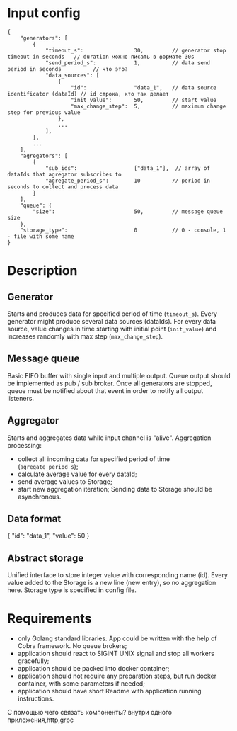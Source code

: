 # Input config

```
{
    "generators": [
        {
            "timeout_s":                30,         // generator stop timeout in seconds   // duration можно писать в формате 30s
            "send_period_s":            1,          // data send period in seconds          // что это?
            "data_sources": [
                {
                    "id":               "data_1",   // data source identificator (dataId) // id строка, кто так делает
                    "init_value":       50,         // start value
                    "max_change_step":  5,          // maximum change step for previous value
                },
                ...
            ],
        },
        ...
    ],
    "agregators": [
        {
            "sub_ids":                  ["data_1"],  // array of dataIds that agregator subscribes to
            "agregate_period_s":        10          // period in seconds to collect and process data
        }
    ],
    "queue": {
        "size":                         50,         // message queue size
    },
    "storage_type":                     0           // 0 - console, 1 - file with some name
}
```

# Description

## Generator
Starts and produces data for specified period of time (`timeout_s`).
Every generator might produce several data sources (dataIds).
For every data source, value changes in time starting with initial point (`init_value`) and increases randomly with max step (`max_change_step`).

## Message queue
Basic FIFO buffer with single input and multiple output.
Queue output should be implemented as pub / sub broker.
Once all generators are stopped, queue must be notified about that event in order to notify all output listeners.

## Aggregator
Starts and aggregates data while input channel is "alive".
Aggregation processing:

  * collect all incoming data for specified period of time (`agregate_period_s`);
  * calculate average value for every dataId;
  * send average values to Storage;
  * start new aggregation iteration;
Sending data to Storage should be asynchronous.

## Data format
{
    "id":    "data_1",
    "value": 50
}

## Abstract storage
Unified interface to store integer value with corresponding name (id).
Every value added to the Storage is a new line (new entry), so no aggregation here.
Storage type is specified in config file.

# Requirements
* only Golang standard libraries. App could be written with the help of Cobra framework. No queue brokers;
* application should react to SIGINT UNIX signal and stop all workers gracefully;
* application should be packed into docker container;
* application should not require any preparation steps, but run docker container, with some parameters if needed;
* application should have short Readme with application running instructions.

С помощью чего связать компоненты? внутри одного приложения,http,grpc